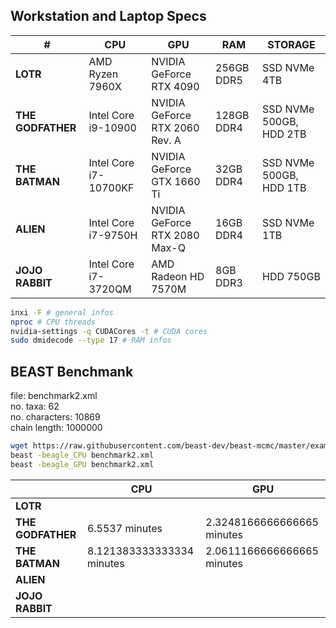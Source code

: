 ## Workstation and Laptop Specs

| #                 | CPU                   | GPU                            | RAM        | STORAGE                 |
| ----------------- | --------------------- | ------------------------------ | ---------- | ----------------------- |
| **LOTR**          | AMD Ryzen 7960X       | NVIDIA GeForce RTX 4090        | 256GB DDR5 | SSD NVMe 4TB            |
| **THE GODFATHER** | Intel Core i9-10900   | NVIDIA GeForce RTX 2060 Rev. A | 128GB DDR4 | SSD NVMe 500GB, HDD 2TB |
| **THE BATMAN**    | Intel Core i7-10700KF | NVIDIA GeForce GTX 1660 Ti     | 32GB DDR4  | SSD NVMe 500GB, HDD 1TB |
| **ALIEN**         | Intel Core i7-9750H   | NVIDIA GeForce RTX 2080 Max-Q  | 16GB DDR4  | SSD NVMe 1TB            |
| **JOJO RABBIT**   | Intel Core i7-3720QM  | AMD Radeon HD 7570M            | 8GB DDR3   | HDD 750GB               |

```sh
inxi -F # general infos
nproc # CPU threads
nvidia-settings -q CUDACores -t # CUDA cores
sudo dmidecode --type 17 # RAM infos
```

## BEAST Benchmank

file: benchmark2.xml <br>
no. taxa: 62 <br>
no. characters: 10869 <br>
chain length: 1000000

```sh
wget https://raw.githubusercontent.com/beast-dev/beast-mcmc/master/examples/Benchmarks/benchmark2.xml
beast -beagle_CPU benchmark2.xml
beast -beagle_GPU benchmark2.xml
```

|                   | CPU                       | GPU                        |
| ----------------- | ------------------------- | -------------------------- |
| **LOTR**          |                           |                            |
| **THE GODFATHER** | 6.5537 minutes            | 2.3248166666666665 minutes |
| **THE BATMAN**    | 8.121383333333334 minutes | 2.0611166666666665 minutes |
| **ALIEN**         |                           |                            |
| **JOJO RABBIT**   |                           |                            |

